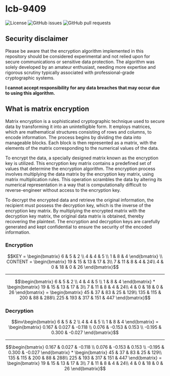 # lcb-9409

<!-- <img src="assets/snowflake_2744-fe0f_padding.gif" align="right" height="240" width="290"/> -->

![License](https://img.shields.io/github/license/NotReeceHarris/lcb-9409?style=flat-square)
![GitHub issues](https://img.shields.io/github/issues/NotReeceHarris/lcb-9409?style=flat-square)
![GitHub pull requests](https://img.shields.io/github/issues-pr/NotReeceHarris/lcb-9409?style=flat-square)

## Security disclaimer
Please be aware that the encryption algorithm implemented in this repository should be considered experimental and not relied upon for secure communications or sensitive data protection. The algorithm was solely developed by an amateur enthusiast, needing more expertise and rigorous scrutiny typically associated with professional-grade cryptographic systems.

**I cannot accept responsibility for any data breaches that may occur due to using this algorithm.**

## What is matrix encryption

Matrix encryption is a sophisticated cryptographic technique used to secure data by transforming it into an unintelligible form. It employs matrices, which are mathematical structures consisting of rows and columns, to encode information. The process begins by dividing the data into manageable blocks. Each block is then represented as a matrix, with the elements of the matrix corresponding to the numerical values of the data.

To encrypt the data, a specially designed matrix known as the encryption key is utilized. This encryption key matrix contains a predefined set of values that determine the encryption algorithm. The encryption process involves multiplying the data matrix by the encryption key matrix, using matrix multiplication rules. This operation scrambles the data by altering its numerical representation in a way that is computationally difficult to reverse-engineer without access to the encryption key.

To decrypt the encrypted data and retrieve the original information, the recipient must possess the decryption key, which is the inverse of the encryption key matrix. By multiplying the encrypted matrix with the decryption key matrix, the original data matrix is obtained, thereby recovering the plaintext. The encryption and decryption keys are carefully generated and kept confidential to ensure the security of the encoded information.


### Encryption

```math
KEY = \begin{bmatrix}
6 & 5 & 2 \\
4 & 4 & 5 \\
1 & 8 & 4
\end{bmatrix}

\\

CONTENT = \begin{bmatrix}
19 & 15 & 13 & 17 & 3\\
7 & 11 & 8 & 4 & 24\\
4 & 0 & 18 & 0 & 26
\end{bmatrix}
```

---

```math
\begin{bmatrix}
6 & 5 & 2 \\
4 & 4 & 5 \\
1 & 8 & 4
\end{bmatrix}
*
\begin{bmatrix}
19 & 15 & 13 & 17 & 3\\
7 & 11 & 8 & 4 & 24\\
4 & 0 & 18 & 0 & 26
\end{bmatrix}
=
\begin{bmatrix}
45 & 37 & 83 & 25 & 129\\
135 & 115 & 200 & 88 & 288\\
225 & 193 & 317 & 151 & 447
\end{bmatrix}
```


### Decryption

```math
inv\begin{bmatrix}
6 & 5 & 2 \\
4 & 4 & 5 \\
1 & 8 & 4
\end{bmatrix}
=
\begin{bmatrix}
0.167 & 0.027 & -0.118 \\
0.076 & -0.153 & 0.153 \\
-0.195 & 0.300 & -0.027
\end{bmatrix}
```

---

```math
\begin{bmatrix}
0.167 & 0.027 & -0.118 \\
0.076 & -0.153 & 0.153 \\
-0.195 & 0.300 & -0.027
\end{bmatrix}
*
\begin{bmatrix}
45 & 37 & 83 & 25 & 129\\
135 & 115 & 200 & 88 & 288\\
225 & 193 & 317 & 151 & 447
\end{bmatrix}
=
\begin{bmatrix}
19 & 15 & 13 & 17 & 3\\
7 & 11 & 8 & 4 & 24\\
4 & 0 & 18 & 0 & 26
\end{bmatrix}
```
